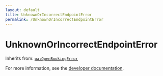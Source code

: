 ```yaml
---
layout: default
title: UnknownOrIncorrectEndpointError
permalink: /UnknownOrIncorrectEndpointError
---
```


# UnknownOrIncorrectEndpointError


Inherits from: [`oa:OpenBookingError`](https://openactive.io/OpenBookingError)

For more information, see the [developer documentation](https://developer.openactive.io/data-model/types/).